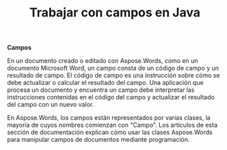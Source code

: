 ﻿---
title: Trabajar con campos en Java
second_title: Aspose.Words por Java
articleTitle: Trabajar con Campos
linktitle: Trabajar con Campos
description: "Introducción a la característica de campo en Aspose.Words para Java."
type: docs
weight: 370
url: /es/java/working-with-fields/
timestamp: 2024-01-27-14-07-04
---

**Campos**

En un documento creado o editado con Aspose.Words, como en un documento Microsoft Word, un campo consta de un código de campo y un resultado de campo. El código de campo es una instrucción sobre cómo se debe actualizar o calcular el resultado del campo. Una aplicación que procesa un documento y encuentra un campo debe interpretar las instrucciones contenidas en el código del campo y actualizar el resultado del campo con un nuevo valor.

En Aspose.Words, los campos están representados por varias clases, la mayoría de cuyos nombres comienzan con "Campo". Los artículos de esta sección de documentación explican cómo usar las clases Aspose.Words para manipular campos de documentos mediante programación.
